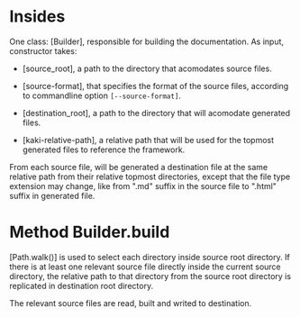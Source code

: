 # Insides

One class: [Builder], responsible for building the documentation. As input, constructor takes:

- [source_root], a path to the directory that acomodates source files.

- [source-format], that specifies the format of the source files, according to commandline option `[--source-format]`.

- [destination_root], a path to the directory that will acomodate generated files.

- [kaki-relative-path], a relative path that will be used for the topmost generated files to reference the framework.

From each source file, will be generated a destination file at the same relative path from their relative topmost directories, except that the file type extension may change, like from ".md" suffix in the source file to ".html" suffix in generated file.

# Method Builder.build

[Path.walk()] is used to select each directory inside source root directory. If there is at least one relevant source file directly inside the current source directory, the relative path to that directory from the source root directory is replicated in destination root directory.

The relevant source files are read, built and writed to destination.

